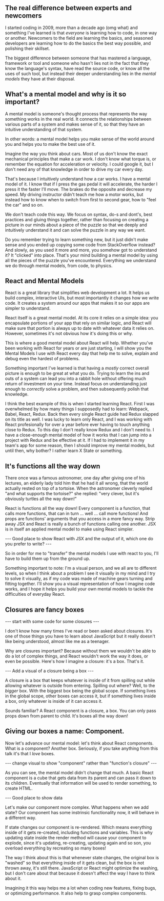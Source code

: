 ## The real difference between experts and newcomers

I started coding in 2009, more than a decade ago (omg what) and something I've
learned is that _everyone_ is learning how to code, in one way or another.
Newcomers to the field are learning the basics, and seasoned developers are
learning how to do the basics the best way possible, and polishing their
skillset.

The biggest difference between someone that has mastered a language, framework
or tool and someone who hasn't lies not in the fact that they know the
language's syntax, have read the source code, or know all the uses of such tool,
but instead their deeper understanding lies in the _mental models_ they have at
their disposal.

## What's a mental model and why is it so important?

A mental model is someone's thought process that represents the way something
works in the real world. It connects the relationships between various parts of
a system and makes sense of it, so that they have an intuitive understanding of
that system.

In other words: a mental model helps you make sense of the world around you and
helps you to make the best use of it.

Imagine the way you think about cars. Most of us don't know the exact mechanical
principles that make a car work. I don't know what torque is, or remember the
equation for acceleration or velocity. I could google it, but I don't need any
of that knowledge in order to drive my car every day.

That's because I intuitively understand how a car works. I have a mental model
of it. I know that if I press the gas pedal it will accelerate, the harder I
press it the faster I'll move. The brakes do the opposite and decrease my speed.
My driving instructor didn't teach me how a motor works, but instead how to know
when to switch from first to second gear, how to "feel the car" and so on.

We don't teach code this way. We focus on syntax, do-s and dont's, best
practices and gluing things together, rather than focusing on creating a picture
in our minds about a piece of the puzzle so that we deeply and intuitively
understand it and can solve the puzzle in any way we want.

Do you remember trying to learn something new, but it just didn't make sense and
you ended up copying some code from StackOverflow instead? And slowly, as you
used it more and more, you somehow got to understand it? It "clicked" into
place. That's your mind building a mental model by using all the pieces of the
puzzle you've encountered. Everything we understand we do through mental models,
from code, to physics.

## React and Mental Models

React is a great library that simplifies web development a lot. It helps us
build complex, interactive UIs, but most importantly it changes how we write
code. It creates a system around our apps that makes it so our apps are simpler
to understand.

React itself is a great mental model. At its core it relies on a simple idea:
you encapsulate portions of your app that rely on similar logic, and React will
make sure that portion is always up to date with whatever data it relies on.
However, sometimes it's not obvious how it's doing this or why.

This is where a good mental model about React will help. Whether you've been
working with React for years or are just starting, I will show you the Mental
Models I use with React every day that help me to solve, explain and debug even
the hardest of problems.

Something important I've learned is that having a _mostly_ correct overall
picture is enough to be great at what you do. Trying to learn the ins and outs
of a system can lead you into a rabbit hole without offering much return of
investment on your time. Instead focus on understanding just enough to
_correctly_ solve a problem, and then subsequently polish that knowledge.

I think the best example of this is when I started learning React. First I was
overwhelmed by how many things I supposedly had to learn: Webpack, Babel, React,
Redux. Back then every single React guide had Redux slapped on its title as
well. I was lucky to learn only React, and I was working with React
profesionally for over a year before ever having to touch anything close to
Redux. To this day I don't really know Redux and I don't need to. I have a
close-enough mental model of how it works that I can jump into a project with
Redux and be effective at it. If I had to implement it in my team's app for some
reason, then I should improve my mental models, but until then, why bother? I
rather learn X State or something.

## It's functions all the way down

There once was a famous astronomer, one day after giving one of his lectures, an
elderly lady told him that he had it all wrong, that the world actually rested
on top of a tortoise. When the astronomer cleverly replied "and what supports
the tortoise?" she replied: "very clever, but it's obviously turtles all the way
down!"

React is functions all the way down! Every component is a function, that calls
more functions, that can in turn ... well ... call more functions! And props are
functions' arguments that you access in a more fancy way. Strip away JSX and
React is really a bunch of functions calling one another. JSX is in itself an
applied mental model to make using React simpler.

--- Good place to show React with JSX and the output of it, which one do you
prefer to write? ---

So in order for me to "transfer" the mental models I use with react to you, I'll
have to build them up from the ground up.

Something important to note: I'm a visual person, and we all are to different
levels, so when I think about a problem I see it visually in my mind and I try
to solve it visually, as if my code was made of machine gears turning and
fitting together. I'll show you a visual representation of how I imagine code
works, and I hope it helps you build your own mental models to tackle the
difficulties of everyday React.

## Closures are fancy boxes

--- start with some code for some closures ---

I don't know how many times I've read or been asked about closures. It's one of
those things you have to learn about JavaScript but it really doesn't like being
understood, almost like me as a teenager.

Why are closures important? Because without them we wouldn't be able to do a lot
of complex things, and React wouldn't work the way it does, or even be possible.
Here's how I imagine a closure: it's a box. That's it.

--- Add a visual of a closure being a box ---

A closure is a box that keeps whatever is inside of it from spilling out while
allowing whatever is outside from entering. Spilling out where? Well, to the
_bigger_ box. With the biggest box being the global scope. If something lives in
the global scope, other boxes can access it, but if something lives inside a
box, only whatever is inside of it can access it.

Sounds familiar? A React component is a closure, a box. You can only pass props
down from parent to child. It's boxes all the way down!

## Giving our boxes a name: Component.

Now let's advance our mental model: let's think about React components. What is
a component? Another box. Seriously, if you take anything from this talk it's
that I _love_ boxes.

--- change visual to show "component" rather than "function's closure" ---

As you can see, the mental model didn't change that much. A basic React
component is a cube that gets data from its parent and can pass it down to its
children. Eventually that information will be used to render something, to
create HTML.

--- Good place to show data

Let's make our component more complex. What happens when we add state? Our
component has some instrinsic functionality now, it will behave in a different
way.

If state changes our component is re-rendered. Which means everything inside of
it gets re-created, including functions and variables. This is why updating
state inside the render method will cause your component to explode, since it's
updating, re-creating, updating again and so son, you overload everything by
recreating so many boxes!

The way I think about this is that whenever state changes, the original box is
"washed" so that everything inside of it gets clean, but the box is not thrown
away, it's still there. JavaScript or React might optimize the washing, but I
don't care about that because it doesn't affect the way I have to think about
it.

Imagining it this way helps me a lot when coding new features, fixing bugs, or
optimizing performance. It also help to grasp complex components.
